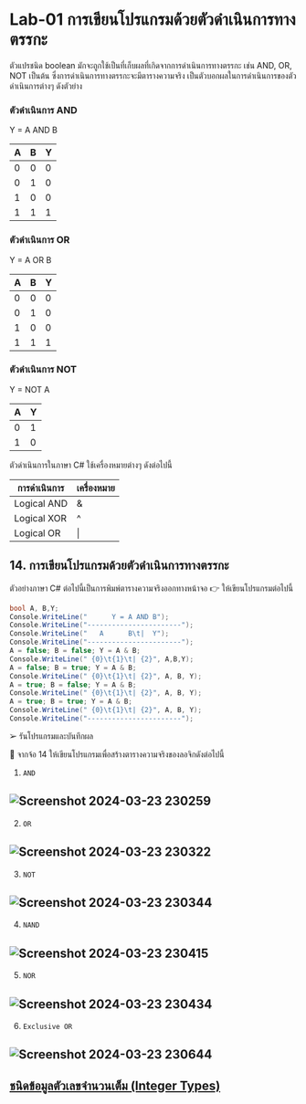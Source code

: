 # Lab-01 การเขียนโปรแกรมด้วยตัวดำเนินการทางตรรกะ

ตัวแปรชนิด boolean มักจะถูกใช้เป็นที่เก็บผลที่เกิดจากการดำเนินการทางตรรกะ เช่น AND, OR, NOT เป็นต้น ซึ่งการดำเนินการทางตรรกะจะมีตารางความจริง เป็นตัวบอกผลในการดำเนินการของตัวดำเนินการต่างๆ ดังตัวย่าง

### ตัวดำเนินการ AND

Y = A AND B

| A | B | Y |
|---|---|---|
| 0 | 0 | 0 |
| 0 | 1 | 0 |
| 1 | 0 | 0 |
| 1 | 1 | 1 |

### ตัวดำเนินการ OR

Y = A OR B

| A | B | Y |
|---|---|---|
| 0 | 0 | 0 |
| 0 | 1 | 0 |
| 1 | 0 | 0 |
| 1 | 1 | 1 |

### ตัวดำเนินการ NOT

Y = NOT A

| A | Y |
|--|--|
| 0 | 1 |
| 1 | 0 |

ตัวดำเนินการในภาษา C#
ใช้เครื่องหมายต่างๆ ดังต่อไปนี้

| การดำเนินการ | เครื่องหมาย |
|------------|-----------|
| Logical AND | & |
| Logical XOR | ^ |
| Logical OR | \| |

## 14. การเขียนโปรแกรมด้วยตัวดำเนินการทางตรรกะ

ตัวอย่างภาษา C# ต่อไปนี้เป็นการพิมพ์ตารางความจริงออกทางหน้าจอ
👉 ให้เขียนโปรแกรมต่อไปนี้

```csharp
bool A, B,Y;
Console.WriteLine("      Y = A AND B");
Console.WriteLine("-----------------------");
Console.WriteLine("   A      B\t|  Y");
Console.WriteLine("-----------------------");
A = false; B = false; Y = A & B;
Console.WriteLine(" {0}\t{1}\t| {2}", A,B,Y);
A = false; B = true; Y = A & B;
Console.WriteLine(" {0}\t{1}\t| {2}", A, B, Y);
A = true; B = false; Y = A & B;
Console.WriteLine(" {0}\t{1}\t| {2}", A, B, Y);
A = true; B = true; Y = A & B;
Console.WriteLine(" {0}\t{1}\t| {2}", A, B, Y);
Console.WriteLine("-----------------------");
```

➢ รันโปรแกรมและบันทึกผล

 
👷 จากจ้อ 14 ให้เขียนโปรแกรมเพื่อสร้างตารางความจริงของลอจิกดังต่อไปนี้

1. `AND`
## ![Screenshot 2024-03-23 230259](https://github.com/ironmanwin1/03376836-OOP-2566-Lab-01/assets/144198724/ead24c4a-9f31-48d9-9cce-3a1ccff43426)

2. `OR`
## ![Screenshot 2024-03-23 230322](https://github.com/ironmanwin1/03376836-OOP-2566-Lab-01/assets/144198724/9ea691a8-2386-43a5-9f1d-97b0d276de70)

3. `NOT`
## ![Screenshot 2024-03-23 230344](https://github.com/ironmanwin1/03376836-OOP-2566-Lab-01/assets/144198724/a9c5bdd0-1e82-406e-94e8-6df982b7ae30)

4. `NAND`
## ![Screenshot 2024-03-23 230415](https://github.com/ironmanwin1/03376836-OOP-2566-Lab-01/assets/144198724/7e626822-fbc6-491c-9759-bbb1f080a256)

5. `NOR`
## ![Screenshot 2024-03-23 230434](https://github.com/ironmanwin1/03376836-OOP-2566-Lab-01/assets/144198724/4a05d481-ab31-431a-8636-f785d3611abd)

6. `Exclusive OR`
## ![Screenshot 2024-03-23 230644](https://github.com/ironmanwin1/03376836-OOP-2566-Lab-01/assets/144198724/b4e185cb-61b3-489a-b221-3462ec33386c)


## [ชนิดข้อมูลตัวเลขจำนวนเต็ม (Integer Types)](./Lab-01-part-15.md)
